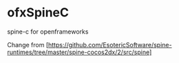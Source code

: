 # ofxSpineC
spine-c for openframeworks 

Change from [https://github.com/EsotericSoftware/spine-runtimes/tree/master/spine-cocos2dx/2/src/spine]
